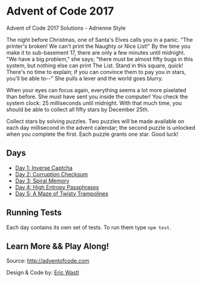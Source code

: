 # Advent of Code 2017
Advent of Code 2017 Solutions - Adrienne Style

The night before Christmas, one of Santa's Elves calls you in a panic. "The printer's broken! We can't print the Naughty or Nice List!" By the time you make it to sub-basement 17, there are only a few minutes until midnight. "We have a big problem," she says; "there must be almost fifty bugs in this system, but nothing else can print The List. Stand in this square, quick! There's no time to explain; if you can convince them to pay you in stars, you'll be able to--" She pulls a lever and the world goes blurry.

When your eyes can focus again, everything seems a lot more pixelated than before. She must have sent you inside the computer! You check the system clock: 25 milliseconds until midnight. With that much time, you should be able to collect all fifty stars by December 25th.

Collect stars by solving puzzles. Two puzzles will be made available on each day millisecond in the advent calendar; the second puzzle is unlocked when you complete the first. Each puzzle grants one star. Good luck!

## Days

- [Day 1: Inverse Captcha](https://github.com/adriennetacke/advent-of-code-2017/tree/master/day-1-inverse-captcha)
- [Day 2: Corruption Checksum](https://github.com/adriennetacke/advent-of-code-2017/tree/master/day-2-corruption-checksum)
- [Day 3: Spiral Memory](https://github.com/adriennetacke/advent-of-code-2017/tree/master/day-3-spiral-memory)
- [Day 4: High Entropy Passphrases](https://github.com/adriennetacke/advent-of-code-2017/tree/master/day-4-high-entropy-passphrases)
- [Day 5: A Maze of Twisty Trampolines](https://github.com/adriennetacke/advent-of-code-2017/tree/master/day-5-a-maze-of-twisty-trampolines)

## Running Tests

Each day contains its own set of tests. To run them type `npm test`.

## Learn More && Play Along!
Source: http://adventofcode.com

Design & Code by: [Eric Wastl](https://twitter.com/ericwastl)
